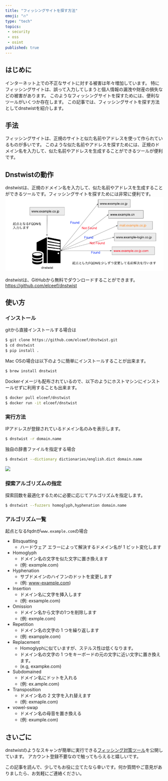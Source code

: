 ```yaml
---
title: "フィッシングサイトを探す方法"
emoji: "🔥"
type: "tech"
topics: 
 - security
 - oss
 - osint
published: true
---
```


## はじめに

インターネット上での不正なサイトに対する被害は年々増加しています。
特にフィッシングサイトは、誤って入力してしまうと個人情報の漏洩や財産の損失などの被害があります。
このようなフィッシングサイトを探すためには、便利なツールがいくつか存在します。
この記事では、フィッシングサイトを探す方法としてdnstwistを紹介します。

## 手法
フィッシングサイトは、正規のサイトと似た名前やアドレスを使って作られているものが多いです。
このような似た名前やアドレスを探すためには、正規のドメイン名を入力して、似た名前やアドレスを生成することができるツールが便利です。

## Dnstwistの動作
dnstwistは、正規のドメイン名を入力して、似た名前やアドレスを生成することができるツールです。フィッシングサイトを探すためには非常に便利です。
![](/images/1dff8410b7bdd7/1.png)

dnstwistは、GitHubから無料でダウンロードすることができます。
https://github.com/elceef/dnstwist

## 使い方
### インストール
gitから直接インストールする場合は
```bash
$ git clone https://github.com/elceef/dnstwist.git
$ cd dnstwist
$ pip install .
```
Mac OSの場合は以下のように簡単にインストールすることが出来ます。
```bash
$ brew install dnstwist
```

Dockerイメージも配布されているので、以下のようにホストマシンにインストールせずに利用することも出来ます。
```bash
$ docker pull elceef/dnstwist
$ docker run -it elceef/dnstwist
```

### 実行方法
IPアドレスが登録されているドメイン名のみを表示します。
```bash
$ dnstwist -r domain.name
```

独自の辞書ファイルを指定する場合
```bash
$ dnstwist --dictionary dictionaries/english.dict domain.name
```

![](https://github.com/elceef/dnstwist/raw/master/docs/demo.gif)

### 探索アルゴリズムの指定
探索回数を最適化するために必要に応じてアルゴリズムを指定します。
```bash
$ dnstwist --fuzzers homoglyph,hyphenation domain.name
```

### アルゴリズム一覧
起点となるfqdnが`www.example.com`の場合
* Bitsquatting
  * ハードウェア エラーによって解決するドメイン名が 1 ビット変化します
* Homoglyph
  * ドメイン名の文字を似た文字に置き換えます
  * (例: exαmple.com)
* Hyphenation
  * サブドメインのハイフンのドットを変更します
  * (例: www-example.com)
* Insertion
  * ドメイン名に文字を挿入します
  * (例: exsample.com)
* Omission
  * ドメイン名から文字の1つを削除します
  * (例: exmple.com)
* Repetition
  * ドメイン名の文字の 1 つを繰り返します
  * (例: exampple.com)
* Replacement
  * Homoglyphに似ていますが、ステルス性は低くなります。 
  * ドメイン名の文字の 1 つをキーボードの元の文字に近い文字に置き換えます。
  * (e.g, exampke.com)
* Subdomained
  * ドメイン名にドットを入れる
  * (例: ex.ample.com)
* Transposition
  * ドメイン名の 2 文字を入れ替えます
  * (例: exmaple.com)
* vowel-swap
  * ドメイン名の母音を置き換える
  * (例: exumple.com)

## さいごに
dnstwistのようなスキャンが簡単に実行できる[フィッシング対策ツール](https://www.phishing-hunter.com/demo)を公開しています。
アカウント登録不要なので触ってもらえると嬉しいです。

この記事を読んで、少しでもお役に立てたなら幸いです。何か質問やご意見がありましたら、お気軽にご連絡ください。
